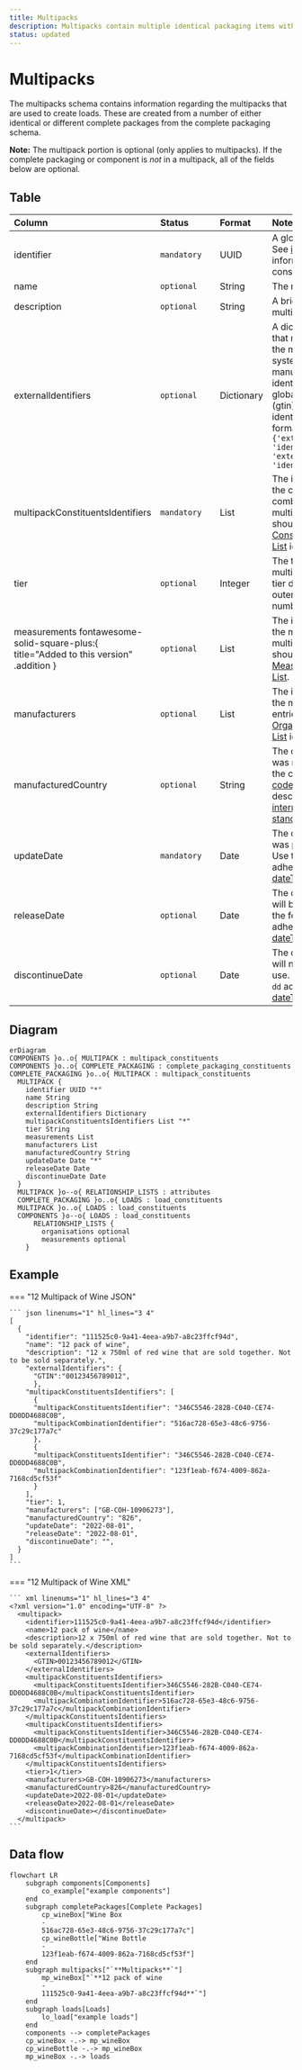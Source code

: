 ```yaml
---
title: Multipacks
description: Multipacks contain multiple identical packaging items within Open 3P.
status: updated
---
```


# Multipacks

The multipacks schema contains information regarding the multipacks that are used to create loads. These are created from a number of either identical or different complete packages from the complete packaging schema.

**Note:** The multipack portion is optional (only applies to multipacks). If the complete packaging or component is *not* in a multipack, all of the fields below are optional. 

## Table
|Column|<div style="width:90px">Status</div>|Format|Notes|
|:-|:-|:-|:-|
|identifier|`mandatory`|UUID|A globally unique identifier. See [identifiers](../4_Identifiers/4_1_Identifiers.md) section for information on how to construct this identifier|
|name|`optional`|String|The name of this multipack.|
|description|`optional`|String|A brief description of this multipack.|
|externalIdentifiers|`optional`|Dictionary|A dictionary of identifiers that might be used to identify the multipack in other systems. For example: manufacturer's own internal identifier, bar codes or global trade item number (gtin). To provide external identifiers please follow this format. `{'externalIdentifierName1': 'identifier1', 'externalIdentifierName2': 'identifier2'}`|
|multipackConstituentsIdentifiers|`mandatory`|List|The information regarding the consituents that are combined to create this multipack. The entries should be from the [Multipack Constituents Relationship List](../6_Relationship_Lists/6_004_Multipack_Constituents.md) identifier.|
|tier|`optional`|Integer|The tier associated with the multipack. The inner most tier denoted as 1, and the outermost tier is the biggest number.|
|measurements fontawesome-solid-square-plus:{ title="Added to this version" .addition }|`optional`|List|The information regarding the measurements of the multipack. The entries should be from the [Measurements Relationship List](../6_Relationship_Lists/6_012_Measurements.md).|
|manufacturers|`optional`|List|The information regarding the manufacturer(s). The entries should be the [Organisations Relationship List](../6_Relationship_Lists/6_010_Organisations.md) identifiers.|
|manufacturedCountry|`optional`|String|The country the component was manufactured in. Use the country numeric [ISO codes](https://www.iso.org/obp/ui/#search){target=_blank} as described in the [ISO 3166 international standard](https://www.iso.org/iso-3166-country-codes.html){target=_blank}.|
|updateDate|`mandatory`|Date|The date that the multipack was provided/last updated. Use the format `yyyy-mm-dd` adhering to the [ISO 8601 dateTime standard](https://www.iso.org/iso-8601-date-and-time-format.html).|
|releaseDate|`optional`|Date|The date that the component will be available to use. Use the format `yyyy-mm-dd` adhering to the [ISO 8601 dateTime standard](https://www.iso.org/iso-8601-date-and-time-format.html).|
|discontinueDate|`optional`|Date|The date that the component will no longer be available to use. Use the format `yyyy-mm-dd` adhering to the [ISO 8601 dateTime standard](https://www.iso.org/iso-8601-date-and-time-format.html).|

## Diagram

``` mermaid
erDiagram
COMPONENTS }o..o{ MULTIPACK : multipack_constituents
COMPONENTS }o..o{ COMPLETE_PACKAGING : complete_packaging_constituents
COMPLETE_PACKAGING }o..o{ MULTIPACK : multipack_constituents
  MULTIPACK {
    identifier UUID "*"
    name String
    description String
    externalIdentifiers Dictionary
    multipackConstituentsIdentifiers List "*"
    tier String
    measurements List
    manufacturers List
    manufacturedCountry String
    updateDate Date "*"
    releaseDate Date
    discontinueDate Date
  }
  MULTIPACK }o--o{ RELATIONSHIP_LISTS : attributes
  COMPLETE_PACKAGING }o..o{ LOADS : load_constituents
  MULTIPACK }o..o{ LOADS : load_constituents
  COMPONENTS }o--o{ LOADS : load_constituents
      RELATIONSHIP_LISTS {
        organisations optional
        measurements optional
    }
```

## Example

=== "12 Multipack of Wine JSON"

    ``` json linenums="1" hl_lines="3 4"
    [
      {
        "identifier": "111525c0-9a41-4eea-a9b7-a8c23ffcf94d",
        "name": "12 pack of wine",
        "description": "12 x 750ml of red wine that are sold together. Not to be sold separately.",
        "externalIdentifiers": {
          "GTIN":"00123456789012",
          },
        "multipackConstituentsIdentifiers": [
          {
          "multipackConstituentsIdentifier": "346C5546-282B-C040-CE74-DD0DD4688C0B",
          "multipackCombinationIdentifier": "516ac728-65e3-48c6-9756-37c29c177a7c"
          },
          {
          "multipackConstituentsIdentifier": "346C5546-282B-C040-CE74-DD0DD4688C0B",
          "multipackCombinationIdentifier": "123f1eab-f674-4009-862a-7168cd5cf53f"
          }
        ],
        "tier": 1,
        "manufacturers": ["GB-COH-10906273"],
        "manufacturedCountry": "826",
        "updateDate": "2022-08-01",
        "releaseDate": "2022-08-01",
        "discontinueDate": "",
      }
    ]
    ```
=== "12 Multipack of Wine XML"

    ``` xml linenums="1" hl_lines="3 4"
    <?xml version="1.0" encoding="UTF-8" ?>
      <multipack>
        <identifier>111525c0-9a41-4eea-a9b7-a8c23ffcf94d</identifier>
        <name>12 pack of wine</name>
        <description>12 x 750ml of red wine that are sold together. Not to be sold separately.</description>
        <externalIdentifiers>
          <GTIN>00123456789012</GTIN>
        </externalIdentifiers>
        <multipackConstituentsIdentifiers>
          <multipackConstituentsIdentifier>346C5546-282B-C040-CE74-DD0DD4688C0B</multipackConstituentsIdentifier>
          <multipackCombinationIdentifier>516ac728-65e3-48c6-9756-37c29c177a7c</multipackCombinationIdentifier>
        </multipackConstituentsIdentifiers>
        <multipackConstituentsIdentifiers>
          <multipackConstituentsIdentifier>346C5546-282B-C040-CE74-DD0DD4688C0B</multipackConstituentsIdentifier>
          <multipackCombinationIdentifier>123f1eab-f674-4009-862a-7168cd5cf53f</multipackCombinationIdentifier>
        </multipackConstituentsIdentifiers>
        <tier>1</tier>
        <manufacturers>GB-COH-10906273</manufacturers>
        <manufacturedCountry>826</manufacturedCountry>
        <updateDate>2022-08-01</updateDate>
        <releaseDate>2022-08-01</releaseDate>
        <discontinueDate></discontinueDate>
      </multipack>
    ```
## Data flow

``` mermaid
flowchart LR
    subgraph components[Components]
        co_example["example components"]
    end
    subgraph completePackages[Complete Packages]
        cp_wineBox["Wine Box
        -
        516ac728-65e3-48c6-9756-37c29c177a7c"]
        cp_wineBottle["Wine Bottle
        -
        123f1eab-f674-4009-862a-7168cd5cf53f"]
    end
    subgraph multipacks["`**Multipacks**`"]
        mp_wineBox["`**12 pack of wine
        -
        111525c0-9a41-4eea-a9b7-a8c23ffcf94d**`"]
    end
    subgraph loads[Loads]
        lo_load["example loads"]
    end
    components --> completePackages
    cp_wineBox -.-> mp_wineBox
    cp_wineBottle -.-> mp_wineBox
    mp_wineBox -.-> loads
```